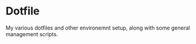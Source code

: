 # Dotfile
My various dotfiles and other environemnt setup, along with some
general management scripts.
